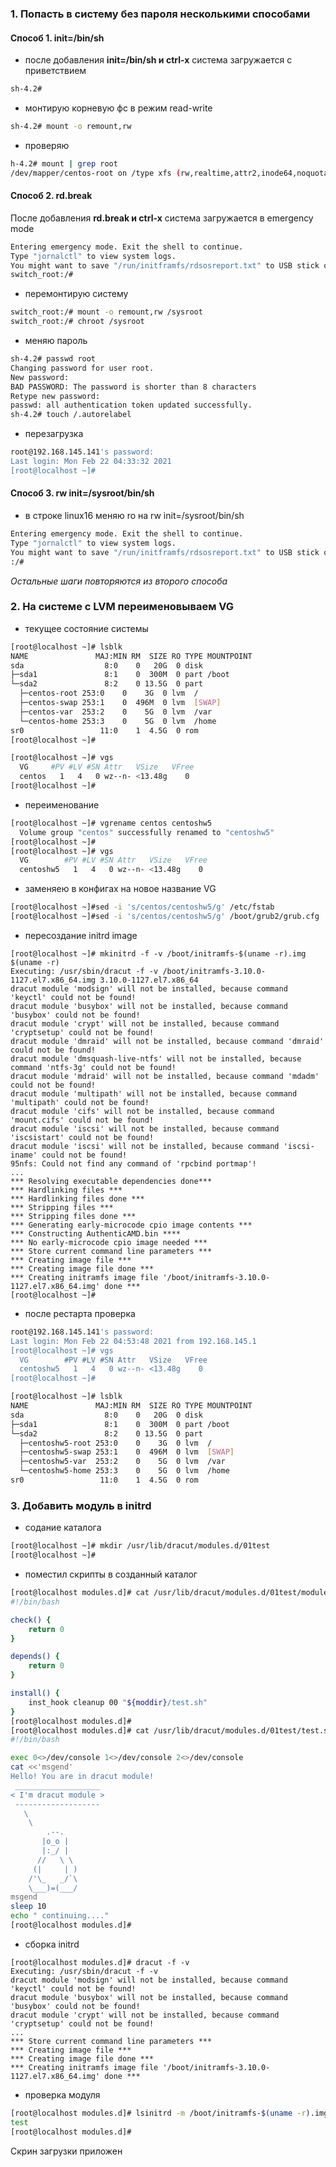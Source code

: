 ### 1. Попасть в систему без пароля несколькими способами

#### Способ 1. init=/bin/sh

- после добавления **init=/bin/sh и сtrl-x** система загружается с приветствием 
```bash
sh-4.2#
```

- монтирую корневую фс в режим read-write 
```bash
sh-4.2# mount -o remount,rw
```

- проверяю
```bash
h-4.2# mount | grep root
/dev/mapper/centos-root on /type xfs (rw,realtime,attr2,inode64,noquota)
```

#### Способ 2. rd.break

После добавления **rd.break и сtrl-x** система загружается в emergency mode
```bash
Entering emergency mode. Exit the shell to continue.
Type "jornalctl" to view system logs.
You might want to save "/run/initframfs/rdsosreport.txt" to USB stick or /boot after mounting them and attach it to a bug report.
switch_root:/#
```

- перемонтирую систему 
```bash
switch_root:/# mount -o remount,rw /sysroot
switch_root:/# chroot /sysroot
```

- меняю пароль 
```bash
sh-4.2# passwd root
Changing password for user root.
New password:
BAD PASSWORD: The password is shorter than 8 characters
Retype new password:
passwd: all authentication token updated successfully.
sh-4.2# touch /.autorelabel
```

- перезагрузка
```bash
root@192.168.145.141's password:
Last login: Mon Feb 22 04:33:32 2021
[root@localhost ~]#
```

#### Способ 3. rw init=/sysroot/bin/sh

- в строке linux16 меняю ro на rw init=/sysroot/bin/sh
```bash
Entering emergency mode. Exit the shell to continue.
Type "jornalctl" to view system logs.
You might want to save "/run/initframfs/rdsosreport.txt" to USB stick or /boot after mounting them and attach it to a bug report.
:/#
```
*Остальные шаги повторяются из второго способа*

### 2. На системе с LVM переименовываем VG

- текущее состояние системы
```bash
[root@localhost ~]# lsblk
NAME               MAJ:MIN RM  SIZE RO TYPE MOUNTPOINT
sda                  8:0    0   20G  0 disk
├─sda1               8:1    0  300M  0 part /boot
└─sda2               8:2    0 13.5G  0 part
  ├─centos-root 253:0    0    3G  0 lvm  /
  ├─centos-swap 253:1    0  496M  0 lvm  [SWAP]
  ├─centos-var  253:2    0    5G  0 lvm  /var
  └─centos-home 253:3    0    5G  0 lvm  /home
sr0                 11:0    1  4.5G  0 rom
[root@localhost ~]#
```

```bash
[root@localhost ~]# vgs
  VG     #PV #LV #SN Attr   VSize   VFree
  centos   1   4   0 wz--n- <13.48g    0
[root@localhost ~]#
```

- переименование
```bash
[root@localhost ~]# vgrename centos centoshw5
  Volume group "centos" successfully renamed to "centoshw5"
[root@localhost ~]#
[root@localhost ~]# vgs
  VG        #PV #LV #SN Attr   VSize   VFree
  centoshw5   1   4   0 wz--n- <13.48g    0
```

- заменяею в конфигах на новое название VG 
```bash
[root@localhost ~]#sed -i 's/centos/centoshw5/g' /etc/fstab
[root@localhost ~]#sed -i 's/centos/centoshw5/g' /boot/grub2/grub.cfg
```

- пересоздание initrd image 
```
[root@localhost ~]# mkinitrd -f -v /boot/initramfs-$(uname -r).img $(uname -r)
Executing: /usr/sbin/dracut -f -v /boot/initramfs-3.10.0-1127.el7.x86_64.img 3.10.0-1127.el7.x86_64
dracut module 'modsign' will not be installed, because command 'keyctl' could not be found!
dracut module 'busybox' will not be installed, because command 'busybox' could not be found!
dracut module 'crypt' will not be installed, because command 'cryptsetup' could not be found!
dracut module 'dmraid' will not be installed, because command 'dmraid' could not be found!
dracut module 'dmsquash-live-ntfs' will not be installed, because command 'ntfs-3g' could not be found!
dracut module 'mdraid' will not be installed, because command 'mdadm' could not be found!
dracut module 'multipath' will not be installed, because command 'multipath' could not be found!
dracut module 'cifs' will not be installed, because command 'mount.cifs' could not be found!
dracut module 'iscsi' will not be installed, because command 'iscsistart' could not be found!
dracut module 'iscsi' will not be installed, because command 'iscsi-iname' could not be found!
95nfs: Could not find any command of 'rpcbind portmap'!
...
*** Resolving executable dependencies done***
*** Hardlinking files ***
*** Hardlinking files done ***
*** Stripping files ***
*** Stripping files done ***
*** Generating early-microcode cpio image contents ***
*** Constructing AuthenticAMD.bin ****
*** No early-microcode cpio image needed ***
*** Store current command line parameters ***
*** Creating image file ***
*** Creating image file done ***
*** Creating initramfs image file '/boot/initramfs-3.10.0-1127.el7.x86_64.img' done ***
[root@localhost ~]#
```

- после рестарта проверка

```bash
root@192.168.145.141's password:
Last login: Mon Feb 22 04:53:48 2021 from 192.168.145.1
[root@localhost ~]# vgs
  VG        #PV #LV #SN Attr   VSize   VFree
  centoshw5   1   4   0 wz--n- <13.48g    0
[root@localhost ~]#
```

```bash
[root@localhost ~]# lsblk
NAME               MAJ:MIN RM  SIZE RO TYPE MOUNTPOINT
sda                  8:0    0   20G  0 disk
├─sda1               8:1    0  300M  0 part /boot
└─sda2               8:2    0 13.5G  0 part
  ├─centoshw5-root 253:0    0    3G  0 lvm  /
  ├─centoshw5-swap 253:1    0  496M  0 lvm  [SWAP]
  ├─centoshw5-var  253:2    0    5G  0 lvm  /var
  └─centoshw5-home 253:3    0    5G  0 lvm  /home
sr0                 11:0    1  4.5G  0 rom
```

### 3. Добавить модуль в initrd

- содание каталога 
```bash
[root@localhost ~]# mkdir /usr/lib/dracut/modules.d/01test
[root@localhost ~]#
```

- поместил скрипты в созданный каталог 
```bash
[root@localhost modules.d]# cat /usr/lib/dracut/modules.d/01test/module-setup.sh
#!/bin/bash

check() {
    return 0
}

depends() {
    return 0
}

install() {
    inst_hook cleanup 00 "${moddir}/test.sh"
}
[root@localhost modules.d]#
[root@localhost modules.d]# cat /usr/lib/dracut/modules.d/01test/test.sh
#!/bin/bash

exec 0<>/dev/console 1<>/dev/console 2<>/dev/console
cat <<'msgend'
Hello! You are in dracut module!
 ___________________
< I'm dracut module >
 -------------------
   \
    \
        .--.
       |o_o |
       |:_/ |
      //   \ \
     (|     | )
    /'\_   _/`\
    \___)=(___/
msgend
sleep 10
echo " continuing...."
[root@localhost modules.d]#
```

- сборка initrd
```
[root@localhost modules.d]# dracut -f -v
Executing: /usr/sbin/dracut -f -v
dracut module 'modsign' will not be installed, because command 'keyctl' could not be found!
dracut module 'busybox' will not be installed, because command 'busybox' could not be found!
dracut module 'crypt' will not be installed, because command 'cryptsetup' could not be found!
...
*** Store current command line parameters ***
*** Creating image file ***
*** Creating image file done ***
*** Creating initramfs image file '/boot/initramfs-3.10.0-1127.el7.x86_64.img' done ***
```
- проверка модуля
```bash
[root@localhost modules.d]# lsinitrd -m /boot/initramfs-$(uname -r).img | grep test
test
[root@localhost modules.d]#
```

Скрин загрузки приложен